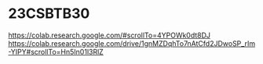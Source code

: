 # 23CSBTB30
https://colab.research.google.com/#scrollTo=4YPOWk0dt8DJ
https://colab.research.google.com/drive/1gnMZDqhTo7nAtCfd2JDwoSP_rIm-YIPY#scrollTo=Hn5In01l3RlZ
